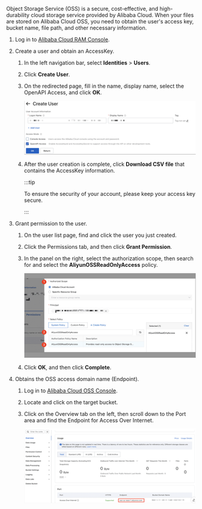 Object Storage Service (OSS) is a secure, cost-effective, and high-durability cloud storage service provided by Alibaba Cloud. When your files are stored on Alibaba Cloud OSS, you need to obtain the user's access key, bucket name, file path, and other necessary information.

1. Log in to [Alibaba Cloud RAM Console](https://ram.console.aliyun.com/).

2. Create a user and obtain an AccessKey.

    1. In the left navigation bar, select **Identities** > **Users**.

    2. Click **Create User**.

    3. On the redirected page, fill in the name, display name, select the OpenAPI Access, and click **OK**.

       ![Create User](../images/create_aliyun_user.jpg)

    4. After the user creation is complete, click **Download CSV file** that contains the AccessKey information.

       :::tip

       To ensure the security of your account, please keep your access key secure.

       :::

3. Grant permission to the user.

    1. On the user list page, find and click the user you just created.

    2. Click the Permissions tab, and then click **Grant Permission**.

    3. In the panel on the right, select the authorization scope, then search for and select the **AliyunOSSReadOnlyAccess** policy.

       ![Grant OSS Read Permission](../images/grant_oss_read.jpg)

    4. Click **OK**, and then click **Complete**.

4. Obtains the OSS access domain name (Endpoint).

    1. Log in to [Alibaba Cloud OSS Console](https://oss.console.aliyun.com/bucket/).

    2. Locate and click on the target bucket.

    3. Click on the Overview tab on the left, then scroll down to the Port area and find the Endpoint for Access Over Internet.

       ![Get Endpoint](../images/obtain_oss_endpoint.jpg)

